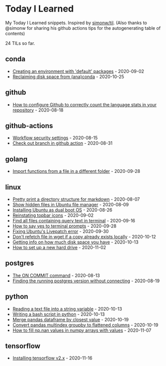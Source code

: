 # Today I Learned

My Today I Learned snippets. Inspired by [simonw/til](https://github.com/simonw/til). (Also thanks to @simonw for sharing his github actions tips for the autogenerating table of contents)

<!-- count starts -->24<!-- count ends --> TILs so far.

<!-- index starts -->
## conda

* [Creating an environment with 'default' packages](https://github.com/wwymak/til/blob/master/conda/default_environment.md) - 2020-09-02
* [Reclaiming disk space from (ana)conda](https://github.com/wwymak/til/blob/master/conda/reclaim_disk_space.md) - 2020-10-25

## github

* [How to configure Github to correctly count the language stats in your repository](https://github.com/wwymak/til/blob/master/github/language_stats_configuration.md) - 2020-08-18

## github-actions

* [Workflow security settings](https://github.com/wwymak/til/blob/master/github-actions/workflow_security_settings.md) - 2020-08-15
* [Check out branch in github action](https://github.com/wwymak/til/blob/master/github-actions/checkout_branch_in_github_pr_action.md) - 2020-08-31

## golang

* [Import functions from a file in a different folder](https://github.com/wwymak/til/blob/master/golang/import_func_from_different_folder.md) - 2020-09-28

## linux

* [Pretty print a directory structure for markdown](https://github.com/wwymak/til/blob/master/linux/pretty_print_directory_structure.md) - 2020-08-07
* [Show hidden files in Ubuntu file manager](https://github.com/wwymak/til/blob/master/linux/show_hidden_files.md) - 2020-08-09
* [Installing Ubuntu as dual boot OS](https://github.com/wwymak/til/blob/master/linux/install_ubuntu_dual_boot.md) - 2020-08-26
* [Reinstating topbar icons](https://github.com/wwymak/til/blob/master/linux/reinstate_topbar_icons.md) - 2020-09-02
* [Find all files containing query text in terminal](https://github.com/wwymak/til/blob/master/linux/find_text_in_any_file.md) - 2020-09-16
* [How to say yes to terminal prompts](https://github.com/wwymak/til/blob/master/linux/say_yes_automatically.md) - 2020-09-28
* [Fixing Ubuntu's Livepatch error](https://github.com/wwymak/til/blob/master/linux/fix_livepatch_error.md) - 2020-09-30
* [Don't refetch file in wget if a copy already exists locally](https://github.com/wwymak/til/blob/master/linux/wget_dont_refetch.md) - 2020-10-12
* [Getting info on how much disk space you have](https://github.com/wwymak/til/blob/master/linux/list_disk_sizes.md) - 2020-10-13
* [How to set up a new hard drive](https://github.com/wwymak/til/blob/master/linux/setting_up_new_hard_drive.md) - 2020-11-02

## postgres

* [The ON COMMIT command](https://github.com/wwymak/til/blob/master/postgres/on_commit.md) - 2020-08-13
* [Finding the running postgres version without connecting](https://github.com/wwymak/til/blob/master/postgres/getting_postgres_version.md) - 2020-08-19

## python

* [Reading a text file into a string variable](https://github.com/wwymak/til/blob/master/python/read_text_file_into_string_one_liner.md) - 2020-10-13
* [Writing a bash script in python](https://github.com/wwymak/til/blob/master/python/writing_bash_script.md) - 2020-10-13
* [Merge pandas dataframe by closest value](https://github.com/wwymak/til/blob/master/python/pandas_merge_by_closes.md) - 2020-10-19
* [Convert pandas multindex groupby to flattened columns](https://github.com/wwymak/til/blob/master/python/pandas_flatten_multiindex.md) - 2020-10-19
* [How to fill np.nan values in numpy arrays with values](https://github.com/wwymak/til/blob/master/python/numpy_fillna.md) - 2020-11-07

## tensorflow

* [Installing tensorflow v2.x](https://github.com/wwymak/til/blob/master/tensorflow/installation_notes_nov_2020.md) - 2020-11-16
<!-- index ends -->
